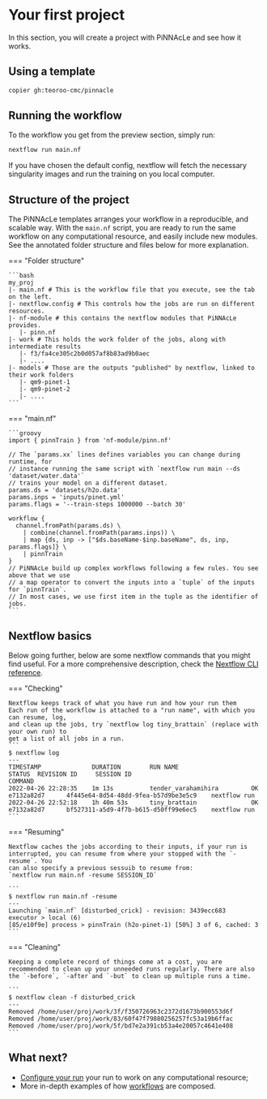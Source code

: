 # Your first project

In this section, you will create a project with PiNNAcLe and see how it works.

## Using a template

```bash
copier gh:teoroo-cmc/pinnacle
```

## Running the workflow

To the workflow you get from the preview section, simply run:

```bash
nextflow run main.nf
```

If you have chosen the default config, nextflow will fetch the necessary
singularity images and run the training on you local computer.

## Structure of the project

The PiNNAcLe templates arranges your workflow in a reproducible, and scalable
way. With the `main.nf` script, you are ready to run the same workflow on any
computational resource, and easily include new modules. See the annotated folder
structure and files below for more explanation.

=== "Folder structure"

    ```bash
    my_proj
    |- main.nf # This is the workflow file that you execute, see the tab on the left.
    |- nextflow.config # This controls how the jobs are run on different resources.
    |- nf-module # this contains the nextflow modules that PiNNAcLe provides. 
       |- pinn.nf
    |- work # This holds the work folder of the jobs, along with intermediate results
       |- f3/fa4ce305c2b0d057af8b83ad9b0aec
       |- ....
    |- models # Those are the outputs "published" by nextflow, linked to their work folders
       |- qm9-pinet-1
       |- qm9-pinet-2
       |- ....
    ```

=== "main.nf"

    ```groovy
    import { pinnTrain } from 'nf-module/pinn.nf'

    // The `params.xx` lines defines variables you can change during runtime, for
    // instance running the same script with `nextflow run main --ds 'dataset/water.data'`
    // trains your model on a different dataset.
    params.ds = 'datasets/h2o.data'
    params.inps = 'inputs/pinet.yml'
    params.flags = '--train-steps 1000000 --batch 30'

    workflow {
      channel.fromPath(params.ds) \
        | combine(channel.fromPath(params.inps)) \
        | map {ds, inp -> ["$ds.baseName-$inp.baseName", ds, inp, params.flags]} \
        | pinnTrain
    }
    // PiNNAcLe build up complex workflows following a few rules. You see above that we use
    // a map operator to convert the inputs into a `tuple` of the inputs for `pinnTrain`. 
    // In most cases, we use first item in the tuple as the identifier of jobs.
    ```


## Nextflow basics

Below going further, below are some nextflow commands that you might find useful.
For a more comprehensive description, check the [Nextflow CLI
reference](https://www.nextflow.io/docs/latest/cli.html).


=== "Checking"

    Nextflow keeps track of what you have run and how your run them
    Each run of the workflow is attached to a "run name", with which you can resume, log,
    and clean up the jobs, try `nextflow log tiny_brattain` (replace with your own run) to
    get a list of all jobs in a run.
    ```
    $ nextflow log 
    ---
    TIMESTAMP              DURATION        RUN NAME                    STATUS  REVISION ID     SESSION ID                              COMMAND
    2022-04-26 22:28:35    1m 13s          tender_varahamihira         OK      e7132a82d7      4f445e64-8d54-48dd-9fea-b57d9be3e5c9    nextflow run
    2022-04-26 22:52:18    1h 40m 53s      tiny_brattain               OK      e7132a82d7      bf527311-a5d9-4f7b-b615-d50ff99e6ec5    nextflow run
    ```

=== "Resuming"

    Nextflow caches the jobs according to their inputs, if your run is
    interrupted, you can resume from where your stopped with the `-resume`. You
    can also specify a previous sessuib to resume from:
    `nextflow run main.nf -resume SESSION_ID`

    ```
    $ nextflow run main.nf -resume
    ---
    Launching `main.nf` [disturbed_crick] - revision: 3439ecc683
    executor > local (6)
    [85/e10f9e] process > pinnTrain (h2o-pinet-1) [50%] 3 of 6, cached: 3
    ```

=== "Cleaning"

    Keeping a complete record of things come at a cost, you are
    recommended to clean up your unneeded runs regularly. There are also
    the `-before`, `-after`and `-but` to clean up multiple runs a time.

    ```
    $ nextflow clean -f disturbed_crick
    ---
    Removed /home/user/proj/work/3f/f350726963c2372d1673b900553d6f
    Removed /home/user/proj/work/83/60f47f79880256257fc53a19b6ffac
    Removed /home/user/proj/work/5f/bd7e2a391cb53a4e20057c4641e408
    ```

## What next?

- [Configure your run](../configure.md) your run to work on any computational
  resource;
- More in-depth examples of how [workflows](../../recipe/overview) are composed.
